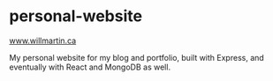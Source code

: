# personal-website

www.willmartin.ca

My personal website for my blog and portfolio, built with Express, and eventually with React and MongoDB as well.


